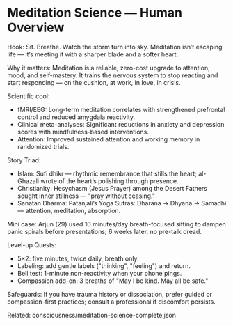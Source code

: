 # Meditation Science — Human Overview

Hook:
Sit. Breathe. Watch the storm turn into sky. Meditation isn’t escaping life — it’s meeting it with a sharper blade and a softer heart.

Why it matters:
Meditation is a reliable, zero-cost upgrade to attention, mood, and self-mastery. It trains the nervous system to stop reacting and start responding — on the cushion, at work, in love, in crisis.

Scientific cool:
- fMRI/EEG: Long-term meditation correlates with strengthened prefrontal control and reduced amygdala reactivity.
- Clinical meta-analyses: Significant reductions in anxiety and depression scores with mindfulness-based interventions.
- Attention: Improved sustained attention and working memory in randomized trials.

Story Triad:
- Islam: Sufi dhikr — rhythmic remembrance that stills the heart; al-Ghazali wrote of the heart’s polishing through presence.
- Christianity: Hesychasm (Jesus Prayer) among the Desert Fathers sought inner stillness — "pray without ceasing."
- Sanatan Dharma: Patanjali’s Yoga Sutras: Dharana → Dhyana → Samadhi — attention, meditation, absorption.

Mini case:
Arjun (29) used 10 minutes/day breath-focused sitting to dampen panic spirals before presentations; 6 weeks later, no pre-talk dread.

Level-up Quests:
- 5×2: five minutes, twice daily, breath only.
- Labeling: add gentle labels ("thinking", "feeling") and return.
- Bell test: 1-minute non-reactivity when your phone pings.
- Compassion add-on: 3 breaths of "May I be kind. May all be safe."

Safeguards:
If you have trauma history or dissociation, prefer guided or compassion-first practices; consult a professional if discomfort persists.

Related: consciousness/meditation-science-complete.json

